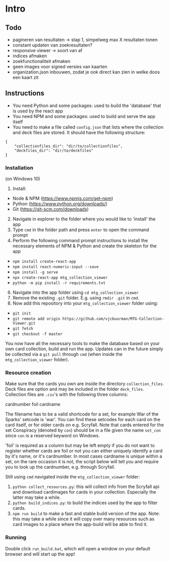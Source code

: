 
# Intro

## Todo

* pagineren van resultaten -> stap 1, simpelweg max X resultaten tonen
* constant updaten van zoekresultaten?
* responsive viewer -> soort van af
* indices afmaken
* zoekfunctionaliteit afmaken
* geen images voor signed versies van kaarten
* organization.json inbouwen, zodat je ook direct kan zien in welke doos een kaart zit

## Instructions

* You need Python and some packages: used to build the 'database' that is used by the react app
* You need NPM and some packages: used to build and serve the app itself
* You need to make a file called `config.json` that lists where the collection and deck files are stored. It should have the following structure:

```{json}
{
    "collectionfiles_dir": "dir/to/collectionfiles",
    "deckfiles_dir": "dir/to/deckfiles"
}
```

### Installation

(on Windows 10)

1. Install:
* Node & NPM (https://www.npmjs.com/get-npm)
* Python (https://www.python.org/downloads/)
* Git (https://git-scm.com/downloads)
2. Navigate in explorer to the folder where you would like to 'install' the app
1. Type `cmd` in the folder path and press `enter` to open the command prompt
1. Perform the following command prompt instructions to install the necessary elements of NPM & Python and create the skeleton for the app
* `npm install create-react-app`
* `npm install react-numeric-input --save`
* `npm install -g serve`
* `npx create-react-app mtg_collection_viewer`
* `python -m pip install -r requirements.txt`
6. Navigate into the app folder using `cd mtg_collection_viewer`
7. Remove the existing `.git` folder. E.g. using `rmdir .git` in `cmd`.
1. Now add this repository into your `mtg_collection_viewer` folder using:
* `git init`
* `git remote add origin https://github.com/vjcbuurman/MTG-Collection-Viewer.git`
* `git fetch`
* `git checkout -f master`

You now have all the necessary tools to make the database based on your own card collection, build and run the app. Updates can in the future simply be collected via a `git pull` through `cmd` (when inside the `mtg_collection_viewer` folder).

### Resource creation

Make sure that the cards you own are inside the directory `collection_files`. Deck files are option and may be included in the folder `deck_files`. Collection files are `.csv`'s with the following three columns:

cardnumber  foil  cardname

The filename has to be a valid shortcode for a set, for example War of the Sparks' setcode is 'war'. You can find these setcodes for each card on the card itself, or for older cards on e.g. Scryfall. Note that cards entered for the set Conspiracy (denoted by `con`) should be in a file given the name `set_con` since `con` is a reserved keyword on Windows.

'foil' is required as a column but may be left empty if you do not want to register whether cards are foil or not
you can either uniquely identify a card by it's name, or it's cardnumber. In most cases cardname is unique within a set, on the rare occasion it is not, the script below will tell you and require you to look up the cardnumber, e.g. through Scryfall.

Still using `cmd` navigated inside the `mtg_collection_viewer` folder:

1. `python collect_resources.py`: this will collect info from the Scryfall api and download cardimages for cards in your collection. Especially the latter may take a while.
1. `python build_indices.py`: to build the indices used by the app to filter cards.
1. `npm run build` to make a fast and stable build version of the app. Note: this may take a while since it will copy over many resources such as card images to a place where the app-build will be able to find it.

### Running

Double click `run_build.bat`, which will open a window on your default browser and will start up the app!
